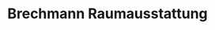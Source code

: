 ---
title: "Brechmann Raumausstattung"
url: /schloss-holte-stukenbrock/brechmann-raumausstattung/
shop: Taschen & Koffer
---